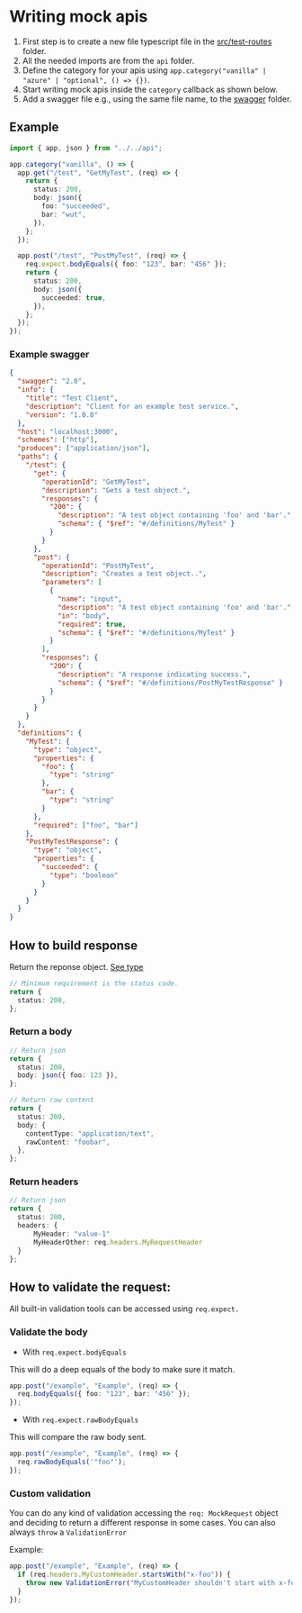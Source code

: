 # Writing mock apis

1. First step is to create a new file typescript file in the [src/test-routes](../src/test-routes) folder.
1. All the needed imports are from the `api` folder.
1. Define the category for your apis using `app.category("vanilla" | "azure" | "optional", () => {})`.
1. Start writing mock apis inside the `category` callback as shown below.
1. Add a swagger file e.g., using the same file name, to the [swagger](../swagger) folder.

## Example

```ts
import { app, json } from "../../api";

app.category("vanilla", () => {
  app.get("/test", "GetMyTest", (req) => {
    return {
      status: 200,
      body: json({
        foo: "succeeded",
        bar: "wut",
      }),
    };
  });

  app.post("/test", "PostMyTest", (req) => {
    req.expect.bodyEquals({ foo: "123", bar: "456" });
    return {
      status: 200,
      body: json({
        succeeded: true,
      }),
    };
  });
});
```

### Example swagger

```json
{
  "swagger": "2.0",
  "info": {
    "title": "Test Client",
    "description": "Client for an example test service.",
    "version": "1.0.0"
  },
  "host": "localhost:3000",
  "schemes": ["http"],
  "produces": ["application/json"],
  "paths": {
    "/test": {
      "get": {
        "operationId": "GetMyTest",
        "description": "Gets a test object.",
        "responses": {
          "200": {
            "description": "A test object containing 'foo' and 'bar'.",
            "schema": { "$ref": "#/definitions/MyTest" }
          }
        }
      },
      "post": {
        "operationId": "PostMyTest",
        "description": "Creates a test object..",
        "parameters": [
          {
            "name": "input",
            "description": "A test object containing 'foo' and 'bar'.",
            "in": "body",
            "required": true,
            "schema": { "$ref": "#/definitions/MyTest" }
          }
        ],
        "responses": {
          "200": {
            "description": "A response indicating success.",
            "schema": { "$ref": "#/definitions/PostMyTestResponse" }
          }
        }
      }
    }
  },
  "definitions": {
    "MyTest": {
      "type": "object",
      "properties": {
        "foo": {
          "type": "string"
        },
        "bar": {
          "type": "string"
        }
      },
      "required": ["foo", "bar"]
    },
    "PostMyTestResponse": {
      "type": "object",
      "properties": {
        "succeeded": {
          "type": "boolean"
        }
      }
    }
  }
}
```

## How to build response

Return the reponse object. [See type](../src/api/mock-response.ts)

```ts
// Minimum requirement is the status code.
return {
  status: 200,
};
```

### Return a body

```ts
// Return json
return {
  status: 200,
  body: json({ foo: 123 }),
};

// Return raw content
return {
  status: 200,
  body: {
    contentType: "application/text",
    rawContent: "foobar",
  },
};
```

### Return headers

```ts
// Return json
return {
  status: 200,
  headers: {
      MyHeader: "value-1"
      MyHeaderOther: req.headers.MyRequestHeader
  }
};

```

## How to validate the request:

All built-in validation tools can be accessed using `req.expect.`

### Validate the body

- With `req.expect.bodyEquals`

This will do a deep equals of the body to make sure it match.

```ts
app.post("/example", "Example", (req) => {
  req.bodyEquals({ foo: "123", bar: "456" });
});
```

- With `req.expect.rawBodyEquals`

This will compare the raw body sent.

```ts
app.post("/example", "Example", (req) => {
  req.rawBodyEquals('"foo"');
});
```

### Custom validation

You can do any kind of validation accessing the `req: MockRequest` object and deciding to return a different response in some cases.
You can also always `throw` a `ValidationError`

Example:

```ts
app.post("/example", "Example", (req) => {
  if (req.headers.MyCustomHeader.startsWith("x-foo")) {
    throw new ValidationError("MyCustomHeader shouldn't start with x-foo", null, req.headers.MyCustomHeader);
  }
});
```
